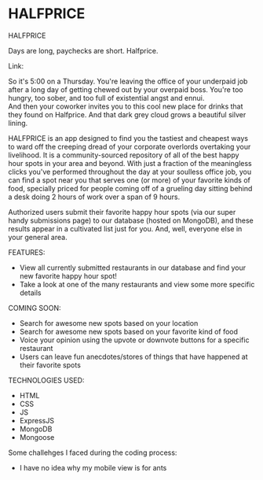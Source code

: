 # HALFPRICE

HALFPRICE

Days are long, paychecks are short. Halfprice.

Link:

So it's 5:00 on a Thursday. You're leaving the office of your underpaid job after a long day of getting chewed out by your overpaid boss. You're too hungry, too sober, and too full of existential angst and ennui.  
And then your coworker invites you to this cool new place for drinks that they found on Halfprice. And that dark grey cloud grows a beautiful silver lining.

HALFPRICE is an app designed to find you the tastiest and cheapest ways to ward off the creeping dread of your corporate overlords overtaking your livelihood. It is a community-sourced repository of all of the best happy hour spots in your area and beyond. With just a fraction of the meaningless clicks you've performed throughout the day at your soulless office job, you can find a spot near you that serves one (or more) of your favorite kinds of food, specially priced for people coming off of a grueling day sitting behind a desk doing 2 hours of work over a span of 9 hours.

Authorized users submit their favorite happy hour spots (via our super handy submissions page) to our database (hosted on MongoDB), and these results appear in a cultivated list just for you. And, well, everyone else in your general area.

FEATURES:

* View all currently submitted restaurants in our database and find your new favorite happy hour spot!
* Take a look at one of the many restaurants and view some more specific details

COMING SOON:

* Search for awesome new spots based on your location
* Search for awesome new spots based on your favorite kind of food
* Voice your opinion using the upvote or downvote buttons for a specific restaurant
* Users can leave fun anecdotes/stores of things that have happened at their favorite spots

TECHNOLOGIES USED:

* HTML
* CSS
* JS
* ExpressJS
* MongoDB
* Mongoose

Some challehges I faced during the coding process:

* I have no idea why my mobile view is for ants